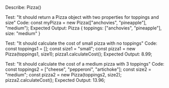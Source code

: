 Describe: Pizza()

Test: "It should return a Pizza object with two properties for toppings and size"
Code: const myPizza = new Pizza(["anchovies", "pineapple"], "medium");
Expected Output: Pizza { toppings: ["anchovies", "pineapple"], size: "medium" }

Test: "It should calculate the cost of small pizza with no toppings"
Code: const toppings1 = [];
      const size1 = "small";
      const pizza1 = new Pizza(toppings1, size1);
      pizza1.calculateCost();
Expected Output: 8.99;

Test: "It should calculate the cost of a medium pizza with 3 toppings"
Code: const toppings2 = ["cheese", "pepperoni", "artichoke"];
      const size2 = "medium";
      const pizza2 = new Pizza(toppings2, size2);
      pizza2.calculateCost();
Expected Output: 13.96;

<!-- Test: "It should return the cost of a large pizza with 1 topping"
Code: const toppings3 = ["anchovy"];
      const size3 = "large";
      const pizza3 = new Pizza(toppings3, size3);
      pizza3.calculateCost();
Expected Output: 13.98; -->